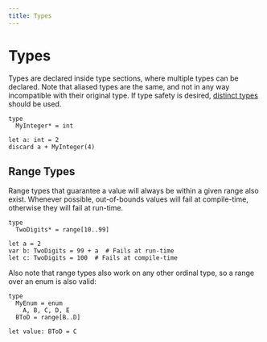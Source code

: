 ```yaml
---
title: Types
---
```

# Types

Types are declared inside type sections, where multiple types can be declared. Note that aliased types are the same, and not in any way incompatible with their original type. If type safety is desired, [distinct types](/types/distinct/) should be used.

``` nimrod
type
  MyInteger* = int

let a: int = 2
discard a + MyInteger(4)
```

## Range Types

Range types that guarantee a value will always be within a given range also exist. Whenever possible, out-of-bounds values will fail at compile-time, otherwise they will fail at run-time.

``` nimrod
type
  TwoDigits* = range[10..99]

let a = 2
var b: TwoDigits = 99 + a  # Fails at run-time
let c: TwoDigits = 100  # Fails at compile-time
```

Also note that range types also work on any other ordinal type, so a range over an enum is also valid:

``` nimrod
type
  MyEnum = enum
    A, B, C, D, E
  BToD = range[B..D]

let value: BToD = C
```